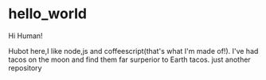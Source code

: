 # hello_world
Hi Human!

Hubot here,I like node,js and coffeescript(that's what I'm made of!).
I've had tacos on the moon and find them far surperior to Earth tacos.
just another repository
